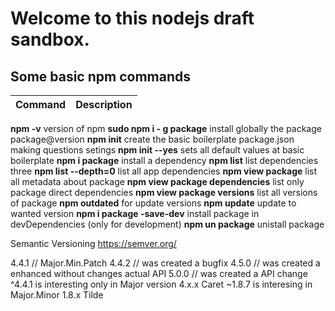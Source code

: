 # Welcome to this nodejs draft sandbox.

## Some basic npm commands
| Command | Description |
| ------ | ------ |
**npm -v** version of npm
**sudo npm i - g package**  install globally the package  package@version
**npm init**   create the basic boilerplate package.json making questions setings
**npm init --yes** sets all default values at basic boilerplate
**npm i package** install a dependency
**npm list** list dependencies three
**npm list --depth=0** list all app dependencies
**npm view package** list all metadata about package
**npm view package dependencies**  list only package direct dependencies
**npm view package versions** list all versions of package
**npm outdated**  for update versions
**npm update** update to wanted version
**npm i package -save-dev**  install package in devDependencies (only for development)
**npm un package** unistall package

Semantic Versioning
https://semver.org/

4.4.1 // Major.Min.Patch
4.4.2 // was created a bugfix
4.5.0 // was created a enhanced without changes actual API
5.0.0 // was created a API change
^4.4.1 is interesting only in Major version 4.x.x  Caret
~1.8.7 is interesing in Major.Minor  1.8.x   Tilde
